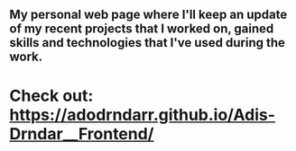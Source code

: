 ## My personal web page where I'll keep an update of my recent projects that I worked on, gained skills and technologies that I've used during the work.

# Check out: https://adodrndarr.github.io/Adis-Drndar__Frontend/

